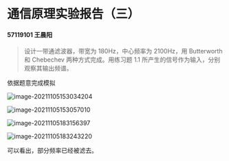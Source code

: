 # 通信原理实验报告（三）

#### **57119101 王晨阳**

> 设计一带通滤波器，带宽为 180Hz，中心频率为 2100Hz，用 Butterworth 和 Chebechev 两种方式完成。用练习题 1.1 所产生的信号作为输入，分别观察其输出频谱。

依据题意完成模拟

![image-20211105153034204](C:/Users/83442/AppData/Roaming/Typora/typora-user-images/image-20211105153034204.png)

![image-20211105153057010](C:/Users/83442/AppData/Roaming/Typora/typora-user-images/image-20211105153057010.png)

![image-20211105183156397](C:/Users/83442/AppData/Roaming/Typora/typora-user-images/image-20211105183156397.png)

![image-20211105183243220](C:/Users/83442/AppData/Roaming/Typora/typora-user-images/image-20211105183243220.png)

可以看出，部分频率已经被滤去。
